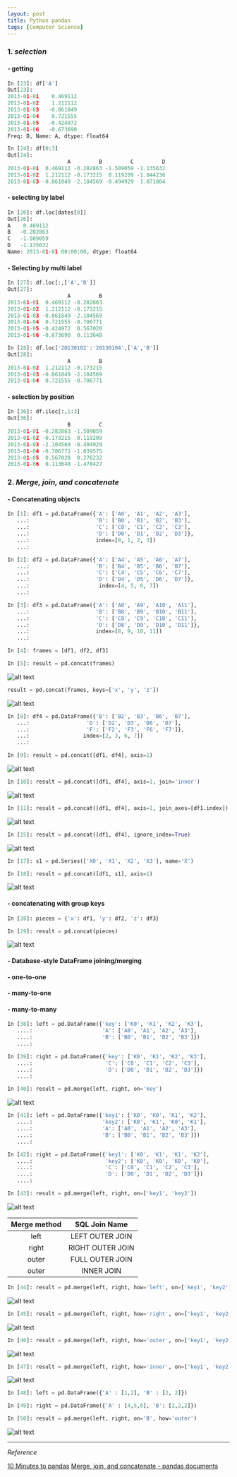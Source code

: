 ```yaml
---
layout: post
title: Python pandas
tags: [Computer Science]
---
```


### 1. *selection*

#### - getting

```python
In [23]: df['A']
Out[23]:
2013-01-01    0.469112
2013-01-02    1.212112
2013-01-03   -0.861849
2013-01-04    0.721555
2013-01-05   -0.424972
2013-01-06   -0.673690
Freq: D, Name: A, dtype: float64
```

```python
In [24]: df[0:3]
Out[24]:
                   A         B         C         D
2013-01-01  0.469112 -0.282863 -1.509059 -1.135632
2013-01-02  1.212112 -0.173215  0.119209 -1.044236
2013-01-03 -0.861849 -2.104569 -0.494929  1.071804

```

#### - selecting by label

```python
In [26]: df.loc[dates[0]]
Out[26]:
A    0.469112
B   -0.282863
C   -1.509059
D   -1.135632
Name: 2013-01-01 00:00:00, dtype: float64
```

#### - Selecting by multi label

```python
In [27]: df.loc[:,['A','B']]
Out[27]:
                   A         B
2013-01-01  0.469112 -0.282863
2013-01-02  1.212112 -0.173215
2013-01-03 -0.861849 -2.104569
2013-01-04  0.721555 -0.706771
2013-01-05 -0.424972  0.567020
2013-01-06 -0.673690  0.113648
```

```python
In [28]: df.loc['20130102':'20130104',['A','B']]
Out[28]:
                   A         B
2013-01-02  1.212112 -0.173215
2013-01-03 -0.861849 -2.104569
2013-01-04  0.721555 -0.706771
```

#### - selection by position

```python
In [36]: df.iloc[:,1:3]
Out[36]:
                   B         C
2013-01-01 -0.282863 -1.509059
2013-01-02 -0.173215  0.119209
2013-01-03 -2.104569 -0.494929
2013-01-04 -0.706771 -1.039575
2013-01-05  0.567020  0.276232
2013-01-06  0.113648 -1.478427
```


### 2. *Merge, join, and concatenate*

#### - Concatenating objects

```python
In [1]: df1 = pd.DataFrame({'A': ['A0', 'A1', 'A2', 'A3'],
   ...:                     'B': ['B0', 'B1', 'B2', 'B3'],
   ...:                     'C': ['C0', 'C1', 'C2', 'C3'],
   ...:                     'D': ['D0', 'D1', 'D2', 'D3']},
   ...:                     index=[0, 1, 2, 3])
   ...:

In [2]: df2 = pd.DataFrame({'A': ['A4', 'A5', 'A6', 'A7'],
   ...:                     'B': ['B4', 'B5', 'B6', 'B7'],
   ...:                     'C': ['C4', 'C5', 'C6', 'C7'],
   ...:                     'D': ['D4', 'D5', 'D6', 'D7']},
   ...:                      index=[4, 5, 6, 7])
   ...:

In [3]: df3 = pd.DataFrame({'A': ['A8', 'A9', 'A10', 'A11'],
   ...:                     'B': ['B8', 'B9', 'B10', 'B11'],
   ...:                     'C': ['C8', 'C9', 'C10', 'C11'],
   ...:                     'D': ['D8', 'D9', 'D10', 'D11']},
   ...:                     index=[8, 9, 10, 11])
   ...:

In [4]: frames = [df1, df2, df3]

In [5]: result = pd.concat(frames)

```
![alt text](/assets/img/merging_concat_basic.png)


```python
result = pd.concat(frames, keys=['x', 'y', 'z'])

```
![alt text](/assets/img/merging_concat_keys.png)


```python
In [8]: df4 = pd.DataFrame({'B': ['B2', 'B3', 'B6', 'B7'],
   ...:                  'D': ['D2', 'D3', 'D6', 'D7'],
   ...:                  'F': ['F2', 'F3', 'F6', 'F7']},
   ...:                 index=[2, 3, 6, 7])
   ...:

In [9]: result = pd.concat([df1, df4], axis=1)
```

![alt text](/assets/img/merging_concat_axis1.png)


```python
In [10]: result = pd.concat([df1, df4], axis=1, join='inner')
```

![alt text](/assets/img/merging_concat_axis1_inner.png)


```python
In [11]: result = pd.concat([df1, df4], axis=1, join_axes=[df1.index])
```

![alt text](/assets/img/merging_concat_axis1_join_axes.png)





```python
In [15]: result = pd.concat([df1, df4], ignore_index=True)
```

![alt text](/assets/img/merging_concat_ignore_index.png)




```python
In [17]: s1 = pd.Series(['X0', 'X1', 'X2', 'X3'], name='X')

In [18]: result = pd.concat([df1, s1], axis=1)

```
![alt text](/assets/img/merging_concat_mixed_ndim.png)


#### - concatenating with group keys


```python
In [28]: pieces = {'x': df1, 'y': df2, 'z': df3}

In [29]: result = pd.concat(pieces)
```
![alt text](/assets/img/merging_concat_dict.png)



#### - Database-style DataFrame joining/merging

#### - one-to-one

#### - many-to-one

#### - many-to-many


```python
In [38]: left = pd.DataFrame({'key': ['K0', 'K1', 'K2', 'K3'],
   ....:                      'A': ['A0', 'A1', 'A2', 'A3'],
   ....:                      'B': ['B0', 'B1', 'B2', 'B3']})
   ....:

In [39]: right = pd.DataFrame({'key': ['K0', 'K1', 'K2', 'K3'],
   ....:                       'C': ['C0', 'C1', 'C2', 'C3'],
   ....:                       'D': ['D0', 'D1', 'D2', 'D3']})
   ....:

In [40]: result = pd.merge(left, right, on='key')
```

![alt text](/assets/img/merging_merge_on_key.png)



```python
In [41]: left = pd.DataFrame({'key1': ['K0', 'K0', 'K1', 'K2'],
   ....:                      'key2': ['K0', 'K1', 'K0', 'K1'],
   ....:                      'A': ['A0', 'A1', 'A2', 'A3'],
   ....:                      'B': ['B0', 'B1', 'B2', 'B3']})
   ....:

In [42]: right = pd.DataFrame({'key1': ['K0', 'K1', 'K1', 'K2'],
   ....:                       'key2': ['K0', 'K0', 'K0', 'K0'],
   ....:                       'C': ['C0', 'C1', 'C2', 'C3'],
   ....:                       'D': ['D0', 'D1', 'D2', 'D3']})
   ....:

In [43]: result = pd.merge(left, right, on=['key1', 'key2'])
```

![alt text](/assets/img/merging_merge_on_key_multiple.png)


| Merge method  | SQL Join Name |
| :-----------: |:-------------:|
| left  | LEFT OUTER JOIN   |
| right |	RIGHT OUTER JOIN  |
| outer | FULL OUTER JOIN   |
| outer |	INNER JOIN        |


```python
In [44]: result = pd.merge(left, right, how='left', on=['key1', 'key2'])
```

![alt text](/assets/img/merging_merge_on_key_left.png)


```python
In [45]: result = pd.merge(left, right, how='right', on=['key1', 'key2'])
```

![alt text](/assets/img/merging_merge_on_key_right.png)


```python
In [46]: result = pd.merge(left, right, how='outer', on=['key1', 'key2'])
```

![alt text](/assets/img/merging_merge_on_key_outer.png)


```python
In [47]: result = pd.merge(left, right, how='inner', on=['key1', 'key2'])
```

![alt text](/assets/img/merging_merge_on_key_inner.png)


```python
In [48]: left = pd.DataFrame({'A' : [1,2], 'B' : [2, 2]})

In [49]: right = pd.DataFrame({'A' : [4,5,6], 'B': [2,2,2]})

In [50]: result = pd.merge(left, right, on='B', how='outer')
```

![alt text](/assets/img/merging_merge_on_key_dup.png)



***
*Reference*

[10 Minutes to pandas](http://pandas.pydata.org/pandas-docs/stable/10min.html)
[Merge, join, and concatenate - pandas documents](https://pandas.pydata.org/pandas-docs/stable/merging.html)
